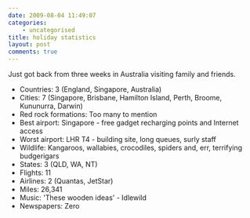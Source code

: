 ```yaml
---
date: 2009-08-04 11:49:07
categories:
    - uncategorised
title: holiday statistics
layout: post
comments: true
---
```

Just got back from three weeks in Australia visiting family and friends.

-   Countries: 3 (England, Singapore, Australia)
-   Cities: 7 (Singapore, Brisbane, Hamilton Island, Perth, Broome,
    Kununurra, Darwin)
-   Red rock formations: Too many to mention
-   Best airport: Singapore - free gadget recharging points and Internet
    access
-   Worst airport: LHR T4 - building site, long queues, surly staff
-   Wildlife: Kangaroos, wallabies, crocodiles, spiders and, err,
    terrifying budgerigars
-   States: 3 (QLD, WA, NT)
-   Flights: 11
-   Airlines: 2 (Quantas, JetStar)
-   Miles: 26,341
-   Music: 'These wooden ideas' - Idlewild
-   Newspapers: Zero

